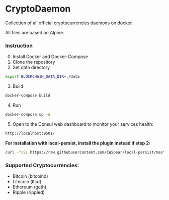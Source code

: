 # CryptoDaemon

Collection of all official cryptocurrencies daemons on docker.

All files are based on Alpine.

### Instruction
0. Install Docker and Docker-Compose
1. Clone the repository
2. Set data directory
```bash
export BLOCKCHAIN_DATA_DIR=./data
```
3. Build
```bash
docker-compose build
```
4. Run
```bash
docker-compose up -d
```
5. Open to the Consul web dashboard to monitor your services health:
```bash
http://localhost:9501/
```

**For installation with local-persist, install the plugin instead if step 2:**
```bash
curl -fsSL https://raw.githubusercontent.com/CWSpear/local-persist/master/scripts/install.sh | sudo bash
```

### Supported Cryptocurrencies:
* Bitcoin (bitcoind)
* Litecoin (ltcd)
* Ethereum (geth)
* Ripple (rippled)
